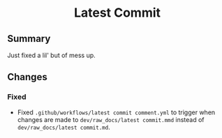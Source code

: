 <h1 align="center" style="font-weight: bold">
    Latest Commit
</h1>

## **Summary**

Just fixed a lil' but of mess up.

## **Changes**

### **Fixed**

- Fixed `.github/workflows/latest commit comment.yml` to trigger when changes are made to `dev/raw_docs/latest commit.mmd` instead of `dev/raw_docs/latest commit.md`.
